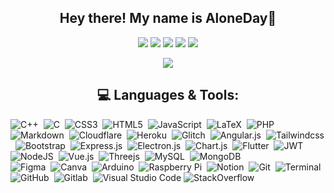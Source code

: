 <h2 align=center>Hey there! My name is AloneDay👋</h2>

<p align="center">
  <a href="https://code.visualstudio.com/"><img src="https://img.shields.io/badge/Editor-VSCode-blue?style=flat-square&logo=visual-studio-code&logoColor=blue"/></a>
  <a href="https://svgshare.com/i/ZhY.svg"><img src="https://svgshare.com/i/ZhY.svg"/></a>
  <a href="https://svgshare.com/i/Zhy.svg"><img src="https://svgshare.com/i/Zhy.svg"/></a>
  <a href="https://aloneday-91.github.io/index/"><img src="https://img.shields.io/website-up-down-green-red/http/shields.io.svg"/></a>
  <a href="https://github.com/AloneDay-91?tab=followers"><img src="https://img.shields.io/github/followers/AloneDay-91.svg?style=social&label=Follow&maxAge=2592000"/></a>
</p>
<p align="center">
  <img align="center" src="https://discord.c99.nl/widget/theme-1/254267330689761281.png"/>
</p>

</div>
<h2 align=center>💻 Languages & Tools:</h2>

![C++](https://img.shields.io/badge/c++-%2300599C.svg?style=flat-square&logo=c%2B%2B&logoColor=white)&nbsp;
![C](https://img.shields.io/badge/c-%2300599C.svg?style=flat-square&logo=c&logoColor=white)&nbsp; 
![CSS3](https://img.shields.io/badge/css3-%231572B6.svg?style=flat-square&logo=css3&logoColor=white)&nbsp;
![HTML5](https://img.shields.io/badge/html5-%23E34F26.svg?style=flat-square&logo=html5&logoColor=white)&nbsp; 
![JavaScript](https://img.shields.io/badge/javascript-%23323330.svg?style=flat-square&logo=javascript&logoColor=%23F7DF1E)&nbsp; 
![LaTeX](https://img.shields.io/badge/latex-%23008080.svg?style=flat-square&logo=latex&logoColor=white)&nbsp; 
![PHP](https://img.shields.io/badge/php-%23777BB4.svg?style=flat-square&logo=php&logoColor=white)&nbsp; 
![Markdown](https://img.shields.io/badge/markdown-%23000000.svg?style=flat-square&logo=markdown&logoColor=white)&nbsp; 
![Cloudflare](https://img.shields.io/badge/Cloudflare-F38020?style=flat-square&logo=Cloudflare&logoColor=white)&nbsp; 
![Heroku](https://img.shields.io/badge/heroku-%23430098.svg?style=flat-square&logo=heroku&logoColor=white)&nbsp; 
![Glitch](https://img.shields.io/badge/glitch-%233333FF.svg?style=flat-square&logo=glitch&logoColor=white)&nbsp; 
![Angular.js](https://img.shields.io/badge/tailwindcss-%23E23237.svg?style=flat-square&logo=tailwindcss&logoColor=white)&nbsp;
![Tailwindcss](https://img.shields.io/badge/angular.js-%23E23237.svg?style=flat-square&logo=angularjs&logoColor=white)&nbsp; 
![Bootstrap](https://img.shields.io/badge/bootstrap-%23563D7C.svg?style=flat-square&logo=bootstrap&logoColor=white)&nbsp; 
![Express.js](https://img.shields.io/badge/express.js-%23404d59.svg?style=flat-square&logo=express&logoColor=%2361DAFB)&nbsp; 
![Electron.js](https://img.shields.io/badge/Electron-191970?style=flat-square&logo=Electron&logoColor=white)&nbsp; 
![Chart.js](https://img.shields.io/badge/chart.js-F5788D.svg?style=flat-square&logo=chart.js&logoColor=white)&nbsp;
![Flutter](https://img.shields.io/badge/Flutter-%2302569B.svg?style=flat-square&logo=Flutter&logoColor=white)&nbsp; 
![JWT](https://img.shields.io/badge/JWT-black?style=flat-square&logo=JSON%20web%20tokens)&nbsp; 
![NodeJS](https://img.shields.io/badge/node.js-6DA55F?style=flat-square&logo=node.js&logoColor=white)&nbsp; 
![Vue.js](https://img.shields.io/badge/vuejs-%2335495e.svg?style=flat-square&logo=vuedotjs&logoColor=%234FC08D)&nbsp; 
![Threejs](https://img.shields.io/badge/threejs-black?style=flat-square&logo=three.js&logoColor=white)&nbsp; 
![MySQL](https://img.shields.io/badge/mysql-%2300f.svg?style=flat-square&logo=mysql&logoColor=white)&nbsp; 
![MongoDB](https://img.shields.io/badge/MongoDB-%234ea94b.svg?style=flat-square&logo=mongodb&logoColor=white)&nbsp; 	
![Figma](https://img.shields.io/badge/figma-%23F24E1E.svg?style=flat-square&logo=figma&logoColor=white)&nbsp; 
![Canva](https://img.shields.io/badge/Canva-%2300C4CC.svg?style=flat-square&logo=Canva&logoColor=white)&nbsp; 
![Arduino](https://img.shields.io/badge/-Arduino-00979D?style=flat-square&logo=Arduino&logoColor=white)&nbsp; 
![Raspberry Pi](https://img.shields.io/badge/-RaspberryPi-C51A4A?style=flat-square&logo=Raspberry-Pi)&nbsp; 
![Notion](https://img.shields.io/badge/Notion-%23000000.svg?style=flat-square&logo=notion&logoColor=white)&nbsp;
![Git](https://img.shields.io/badge/-Git-05122A?style=flat&logo=git)&nbsp;
![Terminal](https://img.shields.io/badge/-Terminal-05122A?style=flat&logo=terminal)&nbsp;
![GitHub](https://img.shields.io/badge/-GitHub-05122A?style=flat&logo=github)&nbsp;
![Gitlab](https://img.shields.io/badge/-Gitlab-05122A?style=flat&logo=gitlab)&nbsp;
![Visual Studio Code](https://img.shields.io/badge/-Visual%20Studio%20Code-05122A?style=flat&logo=visual-studio-code&logoColor=007ACC)
![StackOverflow](https://img.shields.io/badge/-Stackoverflow-05122A?style=flat&logo=stackoverflow)
&nbsp;

[webdevplaylist]:
[jsplaylist]:
[cssplaylist]: 
[reactplaylist]:

